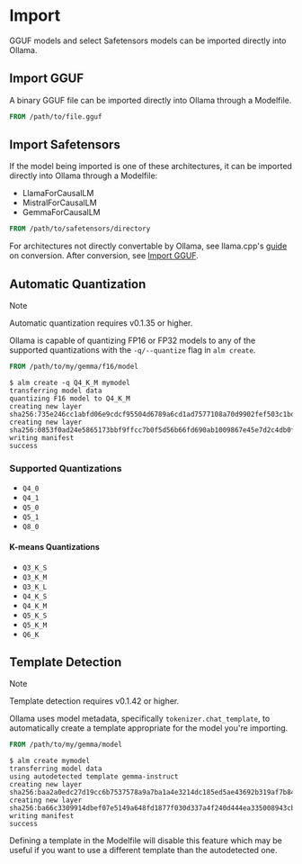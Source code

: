 # Import

GGUF models and select Safetensors models can be imported directly into Ollama.

## Import GGUF

A binary GGUF file can be imported directly into Ollama through a Modelfile.

```dockerfile
FROM /path/to/file.gguf
```

## Import Safetensors

If the model being imported is one of these architectures, it can be imported directly into Ollama through a Modelfile:

 - LlamaForCausalLM
 - MistralForCausalLM
 - GemmaForCausalLM

```dockerfile
FROM /path/to/safetensors/directory
```

For architectures not directly convertable by Ollama, see llama.cpp's [guide](https://github.com/ggerganov/llama.cpp/blob/master/README.md#prepare-and-quantize) on conversion. After conversion, see [Import GGUF](#import-gguf).

## Automatic Quantization

> [!NOTE]
> Automatic quantization requires v0.1.35 or higher.

Ollama is capable of quantizing FP16 or FP32 models to any of the supported quantizations with the `-q/--quantize` flag in `alm create`.

```dockerfile
FROM /path/to/my/gemma/f16/model
```

```shell
$ alm create -q Q4_K_M mymodel
transferring model data
quantizing F16 model to Q4_K_M
creating new layer sha256:735e246cc1abfd06e9cdcf95504d6789a6cd1ad7577108a70d9902fef503c1bd
creating new layer sha256:0853f0ad24e5865173bbf9ffcc7b0f5d56b66fd690ab1009867e45e7d2c4db0f
writing manifest
success
```

### Supported Quantizations

- `Q4_0`
- `Q4_1`
- `Q5_0`
- `Q5_1`
- `Q8_0`

#### K-means Quantizations

- `Q3_K_S`
- `Q3_K_M`
- `Q3_K_L`
- `Q4_K_S`
- `Q4_K_M`
- `Q5_K_S`
- `Q5_K_M`
- `Q6_K`

## Template Detection

> [!NOTE]
> Template detection requires v0.1.42 or higher.

Ollama uses model metadata, specifically `tokenizer.chat_template`, to automatically create a template appropriate for the model you're importing.

```dockerfile
FROM /path/to/my/gemma/model
```

```shell
$ alm create mymodel
transferring model data
using autodetected template gemma-instruct
creating new layer sha256:baa2a0edc27d19cc6b7537578a9a7ba1a4e3214dc185ed5ae43692b319af7b84
creating new layer sha256:ba66c3309914dbef07e5149a648fd1877f030d337a4f240d444ea335008943cb
writing manifest
success
```

Defining a template in the Modelfile will disable this feature which may be useful if you want to use a different template than the autodetected one.
